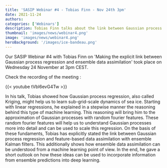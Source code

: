 ```yaml
---
title: 'SASIP Webinar #4 - Tobias Finn - Nov 24th 3pm'
date: 2021-11-24
authors:
categories: ['Webinars']
description: Tobias Finn talks about the link between Gaussian process regression and ensemble data assimilation
thumbnail: 'images/news/webinar4.png'
image: 'images/news/webinar4.png'
heroBackground: '/images/ice-bandeau.png'
---
```

Our SASIP Webinar #4 with Tobias Finn on 'Making the explicit link between Gaussian process regression and ensemble data assimilation' took place on Wednesday 24 November at 3pm CEST.

Check the recording of the meeting : 

{{< youtube tVbl6evG4Tw >}}


In his talk, Tobias showed how Gaussian process regression, also called Kriging, might help us to learn sub-grid-scale dynamics of sea ice. Starting with linear regressions, he explained in a stepwise manner the reasoning behind this type of machine learning. This reasoning will bring him to the approximation of Gaussian processes with random fourier features. These random fourier features will help us to understand Gaussian processes more into detail and can be used to scale this regression. On the basis of these fundaments, Tobias has explicitly stated the link between Gaussian process regression and feature-based data assimilation with ensemble Kalman filters. This additionally shows how ensemble data assimilation can be understood from a machine learning point of view. In the end, he gave a short outlook on how these ideas can be used to incorporate information from ensemble predictions into deep learning.

